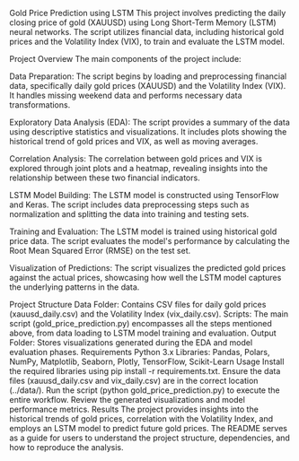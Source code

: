 
Gold Price Prediction using LSTM
This project involves predicting the daily closing price of gold (XAUUSD) using Long Short-Term Memory (LSTM) neural networks. The script utilizes financial data, including historical gold prices and the Volatility Index (VIX), to train and evaluate the LSTM model.

Project Overview
The main components of the project include:

Data Preparation: The script begins by loading and preprocessing financial data, specifically daily gold prices (XAUUSD) and the Volatility Index (VIX). It handles missing weekend data and performs necessary data transformations.

Exploratory Data Analysis (EDA): The script provides a summary of the data using descriptive statistics and visualizations. It includes plots showing the historical trend of gold prices and VIX, as well as moving averages.

Correlation Analysis: The correlation between gold prices and VIX is explored through joint plots and a heatmap, revealing insights into the relationship between these two financial indicators.

LSTM Model Building: The LSTM model is constructed using TensorFlow and Keras. The script includes data preprocessing steps such as normalization and splitting the data into training and testing sets.

Training and Evaluation: The LSTM model is trained using historical gold price data. The script evaluates the model's performance by calculating the Root Mean Squared Error (RMSE) on the test set.

Visualization of Predictions: The script visualizes the predicted gold prices against the actual prices, showcasing how well the LSTM model captures the underlying patterns in the data.

Project Structure
Data Folder: Contains CSV files for daily gold prices (xauusd_daily.csv) and the Volatility Index (vix_daily.csv).
Scripts: The main script (gold_price_prediction.py) encompasses all the steps mentioned above, from data loading to LSTM model training and evaluation.
Output Folder: Stores visualizations generated during the EDA and model evaluation phases.
Requirements
Python 3.x
Libraries: Pandas, Polars, NumPy, Matplotlib, Seaborn, Plotly, TensorFlow, Scikit-Learn
Usage
Install the required libraries using pip install -r requirements.txt.
Ensure the data files (xauusd_daily.csv and vix_daily.csv) are in the correct location (../data/).
Run the script (python gold_price_prediction.py) to execute the entire workflow.
Review the generated visualizations and model performance metrics.
Results
The project provides insights into the historical trends of gold prices, correlation with the Volatility Index, and employs an LSTM model to predict future gold prices. The README serves as a guide for users to understand the project structure, dependencies, and how to reproduce the analysis.